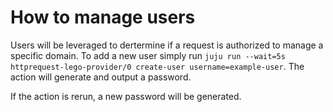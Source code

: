 # How to manage users

Users will be leveraged to dertermine if a request is authorized to manage a specific domain. To add a new user simply run 
`juju run --wait=5s httprequest-lego-provider/0 create-user username=example-user`. The action will generate and output a password.

If the action is rerun, a new password will be generated.
